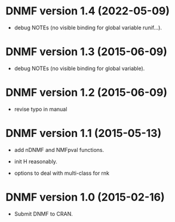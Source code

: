 # DNMF version 1.4 (2022-05-09)

* debug NOTEs (no visible binding for global variable runif...).

# DNMF version 1.3 (2015-06-09)

* debug NOTEs (no visible binding for global variable).

# DNMF version 1.2 (2015-06-09)

* revise typo in manual

# DNMF version 1.1 (2015-05-13)

* add nDNMF and NMFpval functions.

* init H reasonably.

* options to deal with multi-class for rnk

# DNMF version 1.0 (2015-02-16)

* Submit DNMF to CRAN.

